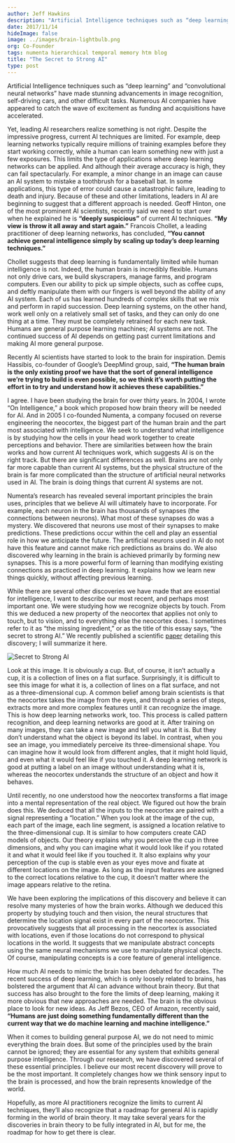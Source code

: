 ```yaml
---
author: Jeff Hawkins
description: "Artificial Intelligence techniques such as “deep learning” and “convolutional neural networks” have made stunning advancements in image recognition, self-driving cars, and other difficult tasks. Numerous AI companies have appeared to catch the wave of excitement as funding and acquisitions have accelerated. Yet, leading AI researchers realize something is not right."
date: 2017/11/14
hideImage: false
image: ../images/brain-lightbulb.png
org: Co-Founder
tags: numenta hierarchical temporal memory htm blog
title: "The Secret to Strong AI"
type: post
---
```


Artificial Intelligence techniques such as “deep learning” and “convolutional neural networks” have made stunning advancements in image recognition, self-driving cars, and other difficult tasks. Numerous AI companies have appeared to catch the wave of excitement as funding and acquisitions have accelerated.

Yet, leading AI researchers realize something is not right. Despite the impressive progress, current AI techniques are limited. For example, deep learning networks typically require millions of training examples before they start working correctly, while a human can learn something new with just a few exposures. This limits the type of applications where deep learning networks can be applied. And although their average accuracy is high, they can fail spectacularly. For example, a minor change in an image can cause an AI system to mistake a toothbrush for a baseball bat. In some applications, this type of error could cause a catastrophic failure, leading to death and injury. Because of these and other limitations, leaders in AI are beginning to suggest that a different approach is needed. Geoff Hinton, one of the most prominent AI scientists, recently said we need to start over when he explained he is **“deeply suspicious”** of current AI techniques. **“My view is throw it all away and start again.”** Francois Chollet, a leading practitioner of deep learning networks, has concluded, **“You cannot achieve general intelligence simply by scaling up today’s deep learning techniques.”**

Chollet suggests that deep learning is fundamentally limited while human intelligence is not. Indeed, the human brain is incredibly flexible. Humans not only drive cars, we build skyscrapers, manage farms, and program computers. Even our ability to pick up simple objects, such as coffee cups, and deftly manipulate them with our fingers is well beyond the ability of any AI system. Each of us has learned hundreds of complex skills that we mix and perform in rapid succession. Deep learning systems, on the other hand, work well only on a relatively small set of tasks, and they can only do one thing at a time. They must be completely retrained for each new task. Humans are general purpose learning machines; AI systems are not. The continued success of AI depends on getting past current limitations and making AI more general purpose.

Recently AI scientists have started to look to the brain for inspiration. Demis Hassibis, co-founder of Google’s DeepMind group, said, **“The human brain is the only existing proof we have that the sort of general intelligence we’re trying to build is even possible, so we think it’s worth putting the effort in to try and understand how it achieves these capabilities.”**


I agree. I have been studying the brain for over thirty years. In 2004, I wrote “On Intelligence,” a book which proposed how brain theory will be needed for AI. And in 2005 I co-founded Numenta, a company focused on reverse engineering the neocortex, the biggest part of the human brain and the part most associated with intelligence. We seek to understand what intelligence is by studying how the cells in your head work together to create perceptions and behavior. There are similarities between how the brain works and how current AI techniques work, which suggests AI is on the right track. But there are significant differences as well. Brains are not only far more capable than current AI systems, but the physical structure of the brain is far more complicated than the structure of artificial neural networks used in AI. The brain is doing things that current AI systems are not.

Numenta’s research has revealed several important principles the brain uses, principles that we believe AI will ultimately have to incorporate. For example, each neuron in the brain has thousands of synapses (the connections between neurons). What most of these synapses do was a mystery. We discovered that neurons use most of their synapses to make predictions. These predictions occur within the cell and play an essential role in how we anticipate the future. The artificial neurons used in AI do not have this feature and cannot make rich predictions as brains do. We also discovered why learning in the brain is achieved primarily by forming new synapses. This is a more powerful form of learning than modifying existing connections as practiced in deep learning. It explains how we learn new things quickly, without affecting previous learning.

While there are several other discoveries we have made that are essential for intelligence, I want to describe our most recent, and perhaps most important one. We were studying how we recognize objects by touch. From this we deduced a new property of the neocortex that applies not only to touch, but to vision, and to everything else the neocortex does. I sometimes refer to it as “the missing ingredient,” or as the title of this essay says, “the secret to strong AI.” We recently published a scientific [paper](https://doi.org/10.3389/fncir.2017.00081) detailing this discovery; I will summarize it here.

![Secret to Strong AI](../images/cup.png)

Look at this image. It is obviously a cup. But, of course, it isn’t actually a cup, it is a collection of lines on a flat surface. Surprisingly, it is difficult to see this image for what it is, a collection of lines on a flat surface, and not as a three-dimensional cup. A common belief among brain scientists is that the neocortex takes the image from the eyes, and through a series of steps, extracts more and more complex features until it can recognize the image. This is how deep learning networks work, too. This process is called pattern recognition, and deep learning networks are good at it. After training on many images, they can take a new image and tell you what it is. But they don’t understand what the object is beyond its label. In contrast, when you see an image, you immediately perceive its three-dimensional shape. You can imagine how it would look from different angles, that it might hold liquid, and even what it would feel like if you touched it. A deep learning network is good at putting a label on an image without understanding what it is, whereas the neocortex understands the structure of an object and how it behaves.

Until recently, no one understood how the neocortex transforms a flat image into a mental representation of the real object. We figured out how the brain does this. We deduced that all the inputs to the neocortex are paired with a signal representing a “location.” When you look at the image of the cup, each part of the image, each line segment, is assigned a location relative to the three-dimensional cup. It is similar to how computers create CAD models of objects. Our theory explains why you perceive the cup in three dimensions, and why you can imagine what it would look like if you rotated it and what it would feel like if you touched it. It also explains why your perception of the cup is stable even as your eyes move and fixate at different locations on the image. As long as the input features are assigned to the correct locations relative to the cup, it doesn’t matter where the image appears relative to the retina.

We have been exploring the implications of this discovery and believe it can resolve many mysteries of how the brain works. Although we deduced this property by studying touch and then vision, the neural structures that determine the location signal exist in every part of the neocortex. This provocatively suggests that all processing in the neocortex is associated with locations, even if those locations do not correspond to physical locations in the world. It suggests that we manipulate abstract concepts using the same neural mechanisms we use to manipulate physical objects. Of course, manipulating concepts is a core feature of general intelligence.

How much AI needs to mimic the brain has been debated for decades. The recent success of deep learning, which is only loosely related to brains, has bolstered the argument that AI can advance without brain theory. But that success has also brought to the fore the limits of deep learning, making it more obvious that new approaches are needed. The brain is the obvious place to look for new ideas. As Jeff Bezos, CEO of Amazon, recently said, **“Humans are just doing something fundamentally different than the current way that we do machine learning and machine intelligence.”**

When it comes to building general purpose AI, we do not need to mimic everything the brain does. But some of the principles used by the brain cannot be ignored; they are essential for any system that exhibits general purpose intelligence. Through our research, we have discovered several of these essential principles. I believe our most recent discovery will prove to be the most important. It completely changes how we think sensory input to the brain is processed, and how the brain represents knowledge of the world.

Hopefully, as more AI practitioners recognize the limits to current AI techniques, they’ll also recognize that a roadmap for general AI is rapidly forming in the world of brain theory. It may take several years for the discoveries in brain theory to be fully integrated in AI, but for me, the roadmap for how to get there is clear.
